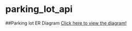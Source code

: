 # parking_lot_api

##Parking lot ER Diagram
[Click here to view the diagram!](https://drive.google.com/file/d/1N3k9qrFF05h5wqftgPTk29S4ldYaSYge/view?usp=sharing)
